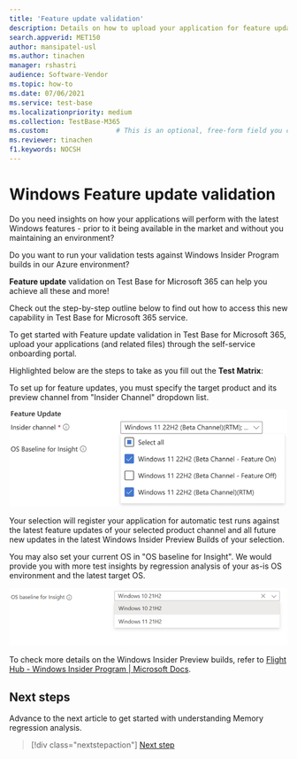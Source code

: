 ```yaml
---
title: 'Feature update validation'
description: Details on how to upload your application for feature update validation
search.appverid: MET150
author: mansipatel-usl
ms.author: tinachen
manager: rshastri
audience: Software-Vendor
ms.topic: how-to
ms.date: 07/06/2021
ms.service: test-base
ms.localizationpriority: medium
ms.collection: TestBase-M365
ms.custom:                 # This is an optional, free-form field you can use to define your own collection of articles. If you have more than one value, format as a bulleted list. This field truncates to something like 144 characters (inclusive of spaces) so keep it short.
ms.reviewer: tinachen
f1.keywords: NOCSH
---
```

# Windows Feature update validation

Do you need insights on how your applications will perform with the latest Windows features - prior to it being available in the market and without you maintaining an environment? 

Do you want to run your validation tests against Windows Insider Program builds in our Azure environment? 

**Feature update** validation on Test Base for Microsoft 365 can help you achieve all these and more! 

Check out the step-by-step outline below to find out how to access this new capability in Test Base for Microsoft 365 service. 

To get started with Feature update validation in Test Base for Microsoft 365, upload your applications (and related files) through the self-service onboarding portal. 

Highlighted below are the steps to take as you fill out the **Test Matrix**: 

To set up for feature updates, you must specify the target product and its preview channel from "Insider Channel" dropdown list. 

![Feature update validation OS type.](Media/windowsfeatureupdatevalidation01-featureupdate.png)

Your selection will register your application for automatic test runs against the latest feature updates of your selected product channel and all future new updates in the latest Windows Insider Preview Builds of your selection. 

You may also set your current OS in "OS baseline for Insight". We would provide you with more test insights by regression analysis of your as-is OS environment and the latest target OS. 

![Feature update validation. Choosing the Insider beta channel.](Media/windowsfeatureupdatevalidation02-osbaseline.png) 

To check more details on the Windows Insider Preview builds, refer to [Flight Hub - Windows Insider Program | Microsoft Docs](/../../../../MicrosoftDocs/windows-insider/tree/public/wip/flight-hub/index.md).


## Next steps

Advance to the next article to get started with understanding Memory regression analysis.
> [!div class="nextstepaction"]
> [Next step](memory.md)

<!---
Add button for next page
-->
